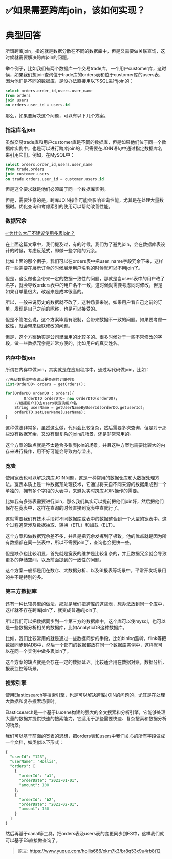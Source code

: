 # ✅如果需要跨库join，该如何实现？

# 典型回答


所谓跨库join，指的就是数据分散在不同的数据库中，但是又需要做关联查询，这时候就需要解决跨库join的问题。



举个例子，比如我们有两个数据库一个交易trade库，一个用户customer库，这时候，如果我们想join查询位于trade库的orders表和位于customer库的users表，因为他们是不同的数据库，是没办法直接用以下SQL进行join的：



```sql
select orders.order_id,users.user_name 
from orders
join users
on orders.user_id = users.id
```



那么，如果要解决这个问题，可以有以下几个方案。



### 指定库名join


虽然交易trade库和用户customer库是不同的数据库，但是如果他们位于同一个数据库实例中，也是可以进行跨库join的，只需要在JOIN语句中通过指定数据库名来引用它们。例如，在MySQL中：



```sql
select orders.order_id,users.user_name 
from trade.orders
join customer.users
on trade.orders.user_id = customer.users.id
```



但是这个要求就是他们必须属于同一个数据库实例。



但是，需要注意的是，跨库JOIN操作可能会影响查询性能，尤其是在处理大量数据时。优化查询和考虑索引的使用可以帮助改善性能。



### 数据冗余


[✅为什么大厂不建议使用多表join？](https://www.yuque.com/hollis666/xkm7k3/qt4krg#R2JoQ)



在上面这篇文章中，我们提及过，有的时候，我们为了避免join，会在数据库表设计的时候，考虑反范式，即做一些字段的冗余。



比如上面的那个例子，我们可以在orders表中把user_name字段冗余下来，这样在一些需要在展示订单的时候展示用户名称的时候就可以不用join了。



但是，这么做也会带来一定的数据一致性的问题，那就是当users表中的用户改了名字，就会导致orders表中的用户名不一致，这时候就需要考虑同时修改，但是如果订单量很大，改起来是成本很高的。



所以，一般来说历史的数据就不改了，这种场景来说，如果用户看自己之前的订单，发现是自己之前的昵称，也是可以接受的。



但是不管怎么说，这个方案毕竟有限制，会带来数据不一致的问题。如果要考虑一致性，就会带来级联修改的问题。



但是，这个方案确实是公司里面用的比较多的。很多时候对于一些不常修改的字段，做一些数据冗余是非常方便的，比如用户的真实姓名。



### 内存中做join


所谓在内存中做join，其实就是在应用程序中，通过写代码做join。比如：



```sql
//先从数据库中查询出要查询的订单列表
List<OrderDO> orders = getOrders();

for(OrderDO orderDO : orders){
		OrderDTO orderDTO= new OrderDTO(orderDO);
    //根据用户ID去users表查询用户名
    String userName = getUserNameByUserId(orderDO.getuserId);
    orderDTO.setUserName(userName);
}
```



这种做法非常多，虽然这么做，代码会比较复杂，然后需要多次查询，但是对于那些没有数据冗余，又没有很复杂的join的场景，还是非常常用的。



这个方案的缺点就是不太适合多张表join的场景，并且这种方案也需要比较大的内存来进行操作，用不好可能会导致内存溢出。





### 宽表


使用宽表也可以解决跨库JOIN问题，这是一种常用的数据仓库和大数据处理方法。宽表本质上是一种数据预处理技术，它通过将来自不同来源的数据集成到一个单独的、拥有多个字段的大表中，来避免实时跨库JOIN操作的需要。



比如我有多张表需要进行join，那么我们其实可以提前把他们join好，然后把他们保存在宽表中，这样在查询的时候直接到宽表中查就行了。



这就需要我们有技术手段将不同数据库或表中的数据整合到一个大型的宽表中。这个过程通常涉及数据抽取、转换（ETL）和加载（ELT）。



这个方案和做数据冗余差不多，并且是把冗余发挥到了极致。他的优点就是因为所有数据都在同一张表中，所以不需要join了，查询也会更快一些。



但是缺点也比较明显，首先就是宽表的维护是比较复杂的，并且数据冗余就会导致更多的存储空间，以及前面提到的一致性的问题。



这个方案一般都是用在数仓、大数据分析、以及BI报表等场景中。平常开发场景用的并不是特别的多。





### 第三方数据库


还有一种比较典型的做法，那就是我们把跨库的这些表，想办法放到同一个库中，这样就不存在跨库join了，就变成普通的join了。



所以我们可以把数据同步到一个第三方的数据库中，这个库可以使mysql，也可以是一些数据分析相关的数据库，比如AnalyticDB这种数据库。



比如，我们比较常用的就是通过一些数据同步的手段，比如binlog监听，flink等把数据同步到ADB中，然后一个部门的数据都放在同一个数据库实例中，这样就可以在同一个实例中做多表join了。



这个方案的缺点就是会存在一定的数据延迟。比较适合用在数据对账，数据分析，报表监控等场景。





### 搜索引擎


使用Elasticsearch等搜索引擎，也是可以解决跨库JOIN的问题的，尤其是在处理大数据和复杂搜索场景时。



Elasticsearch是一个基于Lucene构建的强大的全文搜索和分析引擎，它能够处理大量的数据并提供快速的搜索能力。它适用于那些需要快速、复杂搜索和数据分析的场景。



我们可以基于前面的宽表的思想，把orders表和users中我们关心的所有字段做成一个文档，如类似以下形式：



```sql
{
  "userId": "123",
  "userName": "Hollis",
  "orders": [
    {
      "orderId": "a1",
      "orderDate": "2021-01-01",
      "amount": 100
    },
    {
      "orderId": "b2",
      "orderDate": "2021-02-01",
      "amount": 150
    }
  ]
}

```



然后再基于canal等工具，把orders表及users表的变更同步到ES中，这样我们就可以基于ES直接做查询了。



> 原文: <https://www.yuque.com/hollis666/xkm7k3/br8q53x9u4rb8t12>